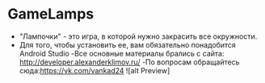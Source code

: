 # GameLamps
- "Лампочки" - это игра, в которой нужно закрасить все окружности.
- Для того, чтобы установить ее, вам обязательно понадобится Android Studio
-Все основные материалы брались с сайта: http://developer.alexanderklimov.ru/
-По вопросам обращайтесь сюда:https://vk.com/vankad24 
![alt Preview]
